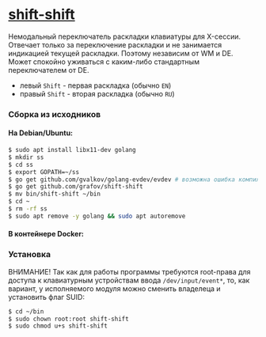 # [shift-shift](https://github.com/grafov/shift-shift)

Немодальный переключатель раскладки клавиатуры для X-сессии. Отвечает только за переключение раскладки
и не занимается индикацией текущей раскладки. Поэтому независим от WM и DE. Может спокойно уживаться
с каким-либо стандартным переключателем от DE.

* левый `Shift` - первая раскладка (обычно `EN`)
* правый `Shift` - вторая раскладка (обычно `RU`)

### Сборка из исходников

#### На Debian/Ubuntu:

```bash
$ sudo apt install libx11-dev golang
$ mkdir ss
$ cd ss
$ export GOPATH=~/ss
$ go get github.com/gvalkov/golang-evdev/evdev # возможна ошибка компиляции, игнорируем
$ go get github.com/grafov/shift-shift
$ mv bin/shift-shift ~/bin
$ cd ~
$ rm -rf ss
$ sudo apt remove -y golang && sudo apt autoremove
```
#### В контейнере Docker:

### Установка

ВНИМАНИЕ! Так как для работы программы требуются root-права для доступа к клавиатурным устройствам ввода
`/dev/input/event*`, то, как вариант, у исполняемого модуля можно сменить владелеца и установить флаг
SUID:

```bash
$ cd ~/bin
$ sudo chown root:root shift-shift
$ sudo chmod u+s shift-shift
```
